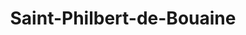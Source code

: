 ---
title: Saint-Philbert-de-Bouaine
url: /saint-philbert-de-bouaine/
latitude: 46.985
longitude: -1.521
---